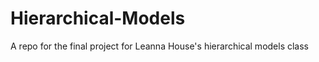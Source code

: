 Hierarchical-Models
===================

A repo for the final project for Leanna House's hierarchical models class
